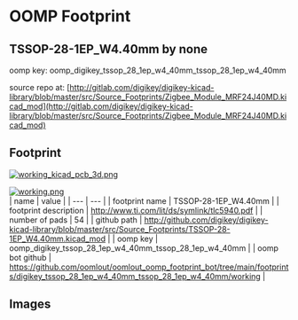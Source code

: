 # OOMP Footprint  
## TSSOP-28-1EP_W4.40mm  by none  
  
oomp key: oomp_digikey_tssop_28_1ep_w4_40mm_tssop_28_1ep_w4_40mm  
  
source repo at: [http://gitlab.com/digikey/digikey-kicad-library/blob/master/src/Source_Footprints/Zigbee_Module_MRF24J40MD.kicad_mod](http://gitlab.com/digikey/digikey-kicad-library/blob/master/src/Source_Footprints/Zigbee_Module_MRF24J40MD.kicad_mod)  
## Footprint  
  
[![working_kicad_pcb_3d.png](working_kicad_pcb_3d_600.png)](working_kicad_pcb_3d.png)  
  
[![working.png](working_600.png)](working.png)  
| name | value | 
| --- | --- | 
| footprint name | TSSOP-28-1EP_W4.40mm | 
| footprint description | http://www.ti.com/lit/ds/symlink/tlc5940.pdf | 
| number of pads | 54 | 
| github path | http://github.com/digikey/digikey-kicad-library/blob/master/src/Source_Footprints/TSSOP-28-1EP_W4.40mm.kicad_mod | 
| oomp key | oomp_digikey_tssop_28_1ep_w4_40mm_tssop_28_1ep_w4_40mm | 
| oomp bot github | https://github.com/oomlout/oomlout_oomp_footprint_bot/tree/main/footprints/digikey_tssop_28_1ep_w4_40mm_tssop_28_1ep_w4_40mm/working | 
## Images  
